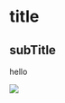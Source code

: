 # title

## subTitle

hello 

<img src="http://yuml.me/diagram/scruffy/usecase/edit/(checkout)<(add new)" >
